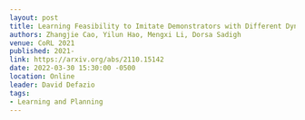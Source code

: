 ```yaml
---
layout: post
title: Learning Feasibility to Imitate Demonstrators with Different Dynamics
authors: Zhangjie Cao, Yilun Hao, Mengxi Li, Dorsa Sadigh
venue: CoRL 2021
published: 2021-
link: https://arxiv.org/abs/2110.15142
date: 2022-03-30 15:30:00 -0500
location: Online
leader: David Defazio
tags:
- Learning and Planning
---
```

